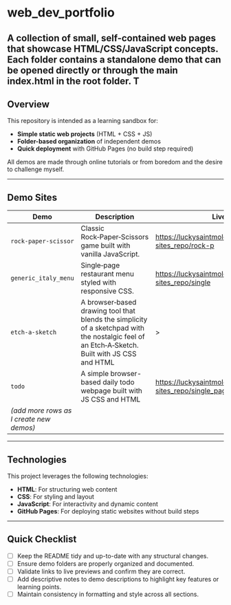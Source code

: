 # web_dev_portfolio

A collection of small, self-contained web pages that showcase  HTML/CSS/JavaScript concepts. Each folder contains a standalone demo that can be opened directly or through the main index.html in the root folder. T
---

## Overview  

This repository is intended as a learning sandbox for:  
- **Simple static web projects** (HTML + CSS + JS)  
- **Folder-based organization** of independent demos  
- **Quick deployment** with GitHub Pages (no build step required)  

All demos are made through online tutorials or from boredom and the desire to challenge myself. 

---

## Demo Sites  

| Demo                | Description                                                               | Live Preview |
|---------------------|---------------------------------------------------------------------------|--------------|
| `rock-paper-scissor` | Classic Rock‑Paper‑Scissors game built with vanilla JavaScript.          | <https://luckysaintmolotov.github.io/web_pages-sites_repo/rock-p>
| `generic_italy_menu` | Single‑page restaurant menu styled with responsive CSS.                  | <https://luckysaintmolotov.github.io/web_pages-sites_repo/single>
| `etch-a-sketch` | A browser‑based drawing tool that blends the simplicity of a sketchpad with the nostalgic feel of an Etch‑A‑Sketch. Built with JS CSS and HTML |>
|`todo`| A simple browser-based daily todo webpage built with JS CSS and HTML | <https://luckysaintmolotov.github.io/web_pages-sites_repo/single_page/todo/index.htm>
| *(add more rows as I create new demos)* |  |  |

---


## Technologies
This project leverages the following technologies:
- **HTML**: For structuring web content
- **CSS**: For styling and layout
- **JavaScript**: For interactivity and dynamic content
- **GitHub Pages**: For deploying static websites without build steps

---

## Quick Checklist  

- [ ] Keep the README tidy and up-to-date with any structural changes.  
- [ ] Ensure demo folders are properly organized and documented.  
- [ ] Validate links to live previews and confirm they are correct.  
- [ ] Add descriptive notes to demo descriptions to highlight key features or learning points.  
- [ ] Maintain consistency in formatting and style across all sections.
